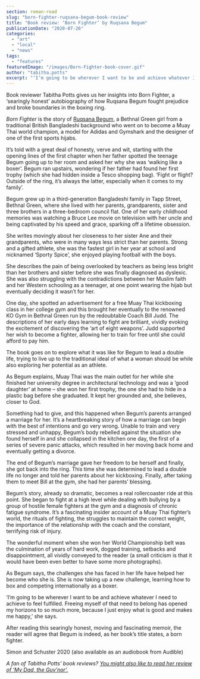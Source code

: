 ```yaml
---
section: roman-road
slug: "born-fighter-ruqsana-begum-book-review"
title: "Book review: ‘Born Fighter’ by Ruqsana Begum"
publicationDate: "2020-07-26"
categories: 
  - "art"
  - "local"
  - "news"
tags: 
  - "features"
featuredImage: "/images/Born-Fighter-book-cover.gif"
author: "tabitha.potts"
excerpt: "‘I’m going to be wherever I want to be and achieve whatever I need to achieve to feel fulfilled. Freeing myself of that need to belong has opened my horizons to so much more, because I just enjoy what is good and makes me happy,’ she says."
---
```


Book reviewer Tabitha Potts gives us her insights into Born Fighter, a ‘searingly honest’ autobiography of how Ruqsana Begum fought prejudice and broke boundaries in the boxing ring. 

_Born Fighter_ is the story of [Ruqsana Begum](https://romanroadlondon.com/ruqsana-begum-muay-thai-female-fighter/), a Bethnal Green girl from a traditional British Bangladeshi background who went on to become a Muay Thai world champion, a model for Adidas and Gymshark and the designer of one of the first sports hijabs. 

It’s told with a great deal of honesty, verve and wit, starting with the opening lines of the first chapter when her father spotted the teenage Begum going up to her room and asked her why she was ‘walking like a boxer’. Begum ran upstairs, wondering if her father had found her first trophy (which she had hidden inside a Tesco shopping bag). ‘Fight or flight? Outside of the ring, it’s always the latter, especially when it comes to my family’.

Begum grew up in a third-generation Bangladeshi family in Tapp Street, Bethnal Green, where she lived with her parents, grandparents, sister and three brothers in a three-bedroom council flat. One of her early childhood memories was watching a Bruce Lee movie on television with her uncle and being captivated by his speed and grace, sparking off a lifetime obsession.

She writes movingly about her closeness to her sister Ane and their grandparents, who were in many ways less strict than her parents. Strong and a gifted athlete, she was the fastest girl in her year at school and nicknamed ‘Sporty Spice’, she enjoyed playing football with the boys.  

She describes the pain of being overlooked by teachers as being less bright than her brothers and sister before she was finally diagnosed as dyslexic. She was also struggling with the contradictions between her Muslim faith and her Western schooling as a teenager, at one point wearing the hijab but eventually deciding it wasn’t for her. 

One day, she spotted an advertisement for a free Muay Thai kickboxing class in her college gym and this brought her eventually to the renowned KO Gym in Bethnal Green run by the redoubtable Coach Bill Judd. The descriptions of her early days learning to fight are brilliant, vividly evoking the excitement of discovering the ‘art of eight weapons’. Judd supported her wish to become a fighter, allowing her to train for free until she could afford to pay him. 

The book goes on to explore what it was like for Begum to lead a double life, trying to live up to the traditional ideal of what a woman should be while also exploring her potential as an athlete. 

As Begum explains, Muay Thai was the main outlet for her while she finished her university degree in architectural technology and was a ‘good daughter’ at home – she won her first trophy, the one she had to hide in a plastic bag before she graduated. It kept her grounded and, she believes, closer to God. 

Something had to give, and this happened when Begum’s parents arranged a marriage for her. It’s a heartbreaking story of how a marriage can begin with the best of intentions and go very wrong. Unable to train and very stressed and unhappy, Begum’s body rebelled against the situation she found herself in and she collapsed in the kitchen one day, the first of a series of severe panic attacks, which resulted in her moving back home and eventually getting a divorce. 

The end of Begum’s marriage gave her freedom to be herself and finally, she got back into the ring. This time she was determined to lead a double life no longer and told her parents about her kickboxing. Finally, after taking them to meet Bill at the gym, she had her parents’ blessing. 

Begum’s story, already so dramatic, becomes a real rollercoaster ride at this point. She began to fight at a high level while dealing with bullying by a group of hostile female fighters at the gym and a diagnosis of chronic fatigue syndrome. It’s a fascinating insider account of a Muay Thai fighter’s world, the rituals of fighting, the struggles to maintain the correct weight, the importance of the relationship with the coach and the constant, terrifying risk of injury. 

The wonderful moment when she won her World Championship belt was the culmination of years of hard work, dogged training, setbacks and disappointment, all vividly conveyed to the reader (a small criticism is that it would have been even better to have some more photographs). 

As Begum says, the challenges she has faced in her life have helped her become who she is. She is now taking up a new challenge, learning how to box and competing internationally as a boxer. 

‘I’m going to be wherever I want to be and achieve whatever I need to achieve to feel fulfilled. Freeing myself of that need to belong has opened my horizons to so much more, because I just enjoy what is good and makes me happy,’ she says.

After reading this searingly honest, moving and fascinating memoir, the reader will agree that Begum is indeed, as her book’s title states, a born fighter. 

Simon and Schuster 2020 (also available as an audiobook from Audible) 

_A fan of Tabitha Potts’ book reviews?_ [_You might also like to read her review of ‘My Dad, the Guv’nor’._](https://romanroadlondon.com/my-dad-the-guvnor-by-kelly-mclean-book-review/)
